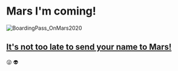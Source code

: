 # Mars I'm coming!

![BoardingPass_OnMars2020](https://user-images.githubusercontent.com/11728231/65377539-b4115b00-dcad-11e9-8fdc-04def9c1915b.png)

## [It's not too late to send your name to Mars!](https://mars.nasa.gov/participate/send-your-name/mars2020/)

:stuck_out_tongue_winking_eye: :alien:
